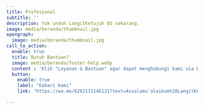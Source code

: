 ```yaml
---
title: Profesional
subtitle: ''
description: Yuk unduh LangitKetujuh OS sekarang.
image: media/beranda/thumbnail.jpg
opengraph:
  image: media/beranda/thumbnail.jpg
call_to_action:
  enable: true
  title: Butuh Bantuan?
  image: media/beranda/footer-help.webp
  content : 'Klik "Layanan & Bantuan" agar dapat menghubungi kami via WhatsApp atau Telegram. Balasan akan direspon 1x3 jam.'
  button:
    enable: true
    label: "Kabari Kami"
    link: "https://wa.me/6282131146131?text=Assalamu'alaikum%20LangitKetujuh.%0A"

---
```

